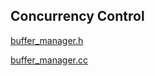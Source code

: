 ## Concurrency Control

[buffer_manager.h](src/include/buffer/buffer_manager.h)

[buffer_manager.cc](src/buffer/buffer_manager.cc)

